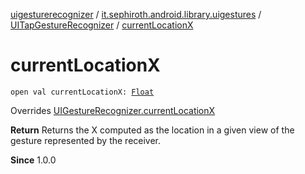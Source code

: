 [uigesturerecognizer](../../index.md) / [it.sephiroth.android.library.uigestures](../index.md) / [UITapGestureRecognizer](index.md) / [currentLocationX](./current-location-x.md)

# currentLocationX

`open val currentLocationX: `[`Float`](https://kotlinlang.org/api/latest/jvm/stdlib/kotlin/-float/index.html)

Overrides [UIGestureRecognizer.currentLocationX](../-u-i-gesture-recognizer/current-location-x.md)

**Return**
Returns the X computed as the location in a given view of the gesture represented by the receiver.

**Since**
1.0.0

